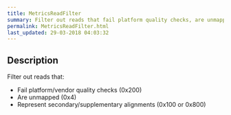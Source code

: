 ```yaml
---
title: MetricsReadFilter
summary: Filter out reads that fail platform quality checks, are unmapped and represent secondary/supplementary alignments
permalink: MetricsReadFilter.html
last_updated: 29-03-2018 04:03:32
---
```


## Description

Filter out reads that:

 <ul>
     <li>Fail platform/vendor quality checks (0x200)</li>
     <li>Are unmapped (0x4)</li>
     <li>Represent secondary/supplementary alignments (0x100 or 0x800)</li>
 </ul>

